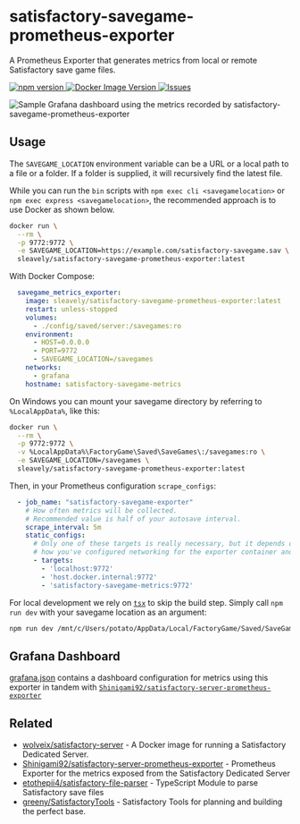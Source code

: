 # satisfactory-savegame-prometheus-exporter

A Prometheus Exporter that generates metrics from local or remote Satisfactory save game files.

[ ![npm version](https://img.shields.io/npm/v/satisfactory-savegame-prometheus-exporter.svg?style=flat) ](https://npmjs.org/package/satisfactory-savegame-prometheus-exporter "View this project on npm") [ ![Docker Image Version](https://img.shields.io/docker/v/sleavely/satisfactory-savegame-prometheus-exporter?label=Docker)
](https://hub.docker.com/r/sleavely/satisfactory-savegame-prometheus-exporter) [ ![Issues](https://img.shields.io/github/issues/Sleavely/satisfactory-savegame-prometheus-exporter.svg?label=Github+issues) ](https://github.com/Sleavely/satisfactory-savegame-prometheus-exporter/issues)

![Sample Grafana dashboard using the metrics recorded by satisfactory-savegame-prometheus-exporter](https://i.imgur.com/fDjZY6G.png)

## Usage

The `SAVEGAME_LOCATION` environment variable can be a URL or a local path to a file or a folder. If a folder is supplied, it will recursively find the latest file.

While you can run the `bin` scripts with `npm exec cli <savegamelocation>` or `npm exec express <savegamelocation>`, the recommended approach is to use Docker as shown below.

```sh
docker run \
  --rm \
  -p 9772:9772 \
  -e SAVEGAME_LOCATION=https://example.com/satisfactory-savegame.sav \
  sleavely/satisfactory-savegame-prometheus-exporter:latest
```

With Docker Compose:

```yaml
  savegame_metrics_exporter:
    image: sleavely/satisfactory-savegame-prometheus-exporter:latest
    restart: unless-stopped
    volumes:
      - ./config/saved/server:/savegames:ro
    environment:
      - HOST=0.0.0.0
      - PORT=9772
      - SAVEGAME_LOCATION=/savegames
    networks:
      - grafana
    hostname: satisfactory-savegame-metrics
```

On Windows you can mount your savegame directory by referring to `%LocalAppData%`, like this:

```sh
docker run \
  --rm \
  -p 9772:9772 \
  -v %LocalAppData%\FactoryGame\Saved\SaveGames\:/savegames:ro \
  -e SAVEGAME_LOCATION=/savegames \
  sleavely/satisfactory-savegame-prometheus-exporter:latest
```

Then, in your Prometheus configuration `scrape_configs`:

```yaml
  - job_name: "satisfactory-savegame-exporter"
    # How often metrics will be collected.
    # Recommended value is half of your autosave interval.
    scrape_interval: 5m
    static_configs:
      # Only one of these targets is really necessary, but it depends on
      # how you've configured networking for the exporter container and Prometheus.
      - targets:
        - 'localhost:9772'
        - 'host.docker.internal:9772'
        - 'satisfactory-savegame-metrics:9772'
```

For local development we rely on [`tsx`](https://tsx.is/) to skip the build step. Simply call `npm run dev` with your savegame location as an argument:

```sh
npm run dev /mnt/c/Users/potato/AppData/Local/FactoryGame/Saved/SaveGames/
```

## Grafana Dashboard

[grafana.json](./grafana.json) contains a dashboard configuration for metrics using this exporter in tandem with [`Shinigami92/satisfactory-server-prometheus-exporter`](https://github.com/Shinigami92/satisfactory-server-prometheus-exporter)

## Related

- [wolveix/satisfactory-server](https://github.com/wolveix/satisfactory-server) - A Docker image for running a Satisfactory Dedicated Server.
- [Shinigami92/satisfactory-server-prometheus-exporter](https://github.com/Shinigami92/satisfactory-server-prometheus-exporter) - Prometheus Exporter for the metrics exposed from the Satisfactory Dedicated Server
- [etothepii4/satisfactory-file-parser](https://github.com/etothepii4/satisfactory-file-parser) - TypeScript Module to parse Satisfactory save files
- [greeny/SatisfactoryTools](https://github.com/greeny/SatisfactoryTools) - Satisfactory Tools for planning and building the perfect base.
